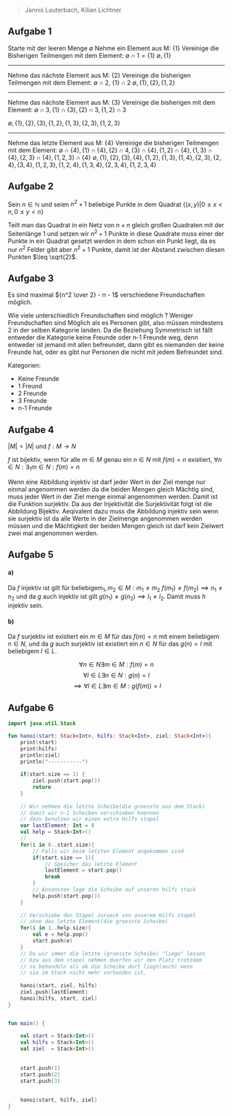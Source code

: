 > Jannis Lauterbach, Kilian Lichtner

## Aufgabe 1

Starte mit der leeren Menge $\emptyset$
Nehme ein Element aus M: $\{1\}$
Vereinige die Bisherigen Teilmengen mit dem Element:
$\emptyset \cap {1} =\{1\}$
$\emptyset, \{1\}$

---

Nehme das nächste Element aus M: $\{2\}$
Vereinige die bisherigen Teilmengen mit dem Element: 
$\emptyset \cap 2$, $\{1\} \cap {2}$
$\emptyset, \{1\}, \{2\}, \{1, 2\}$

---

Nehme das nächste Element aus M: $\{3\}$
Vereinige die bisherigen mit dem Element: 
$\emptyset \cap 3, \{1\} \cap \{3\}, \{2\} \cap 3, \{1, 2\} \cap 3$

$\emptyset, \{1\}, \{2\}, \{3\}, \{1, 2\}, \{1, 3\}, \{2, 3\}, \{1, 2 ,3\}$

---

Nehme das letzte Element aus M: $\{4\}$
Vereinige die bisherigen Teilmengen mit dem Element: $\emptyset \cap \{4\}, \{1\} \cap \{4\}, \{2\} \cap 4, \{3\} \cap \{4\}, \{1, 2\} \cap \{4\}, \{1, 3\} \cap \{4\}, \{2, 3\} \cap \{4\}, \{1, 2, 3\} \cap \{4\}$
$\emptyset, \{1\}, \{2\}, \{3\}, \{4\}, \{1, 2\}, \{1, 3\}, \{1, 4\},\{2, 3\}, \{2, 4\}, \{3, 4\}, \{1, 2 ,3\},    \{1, 2, 4\}, \{1, 3, 4\}, \{2, 3, 4\}, \{1, 2, 3, 4\}$


## Aufgabe 2

Sein $n \in \mathbb N$ und seien $n^2 + 1$ beliebige Punkte in dem Quadrat $\{(x, y) | 0 \leq x < n, 0 \leq y < n\}$

Teilt man das Quadrat in ein Netz von $n\times n$ gleich großen Quadraten mit der Seitenlänge 1 und setzen wir $n^2 + 1$ Punkte in diese Quadrate muss einer der Punkte in ein Quadrat gesetzt werden in dem schon ein Punkt liegt, da es nur $n^2$ Felder gibt aber $n^2 + 1$ Punkte, damit ist der Abstand zwischen diesen Punkten $\leq \sqrt{2}$. 


## Aufgabe 3

Es sind maximal ${n^2 \over 2} - n - 1$ verschiedene Freundschaften möglich.


Wie viele unterschiedlich Freundschaften sind möglich ? Weniger Freundschaften sind Möglich als es Personen gibt, also müssen mindestens 2 in der selben Kategorie landen. Da die Beziehung Symmetrisch ist fällt entweder die Kategorie keine Freunde oder n-1 Freunde weg, denn entweder ist jemand mit allen befreundet, dann gibt es niemanden der keine Freunde hat, oder es gibt nur Personen die nicht mit jedem Befreundet sind.

Kategorien:
 - Keine Freunde
 - 1 Freund
 - 2 Freunde
 - 3 Freunde
 - n-1 Freunde




## Aufgabe 4

$|M| = |N|$ und $f: M\to N$

$f$ ist bijektiv, wenn für alle $m \in M$ genau ein $n\in N$ mit $f(m) = n$ existiert, $\forall n\in N: \exists_1 m \in N: f(m) = n$


Wenn eine Abbildung injektiv ist darf jeder Wert in der Ziel menge nur einmal angenommen werden da die beiden Mengen gleich Mächtig sind,
muss jeder Wert in der Ziel menge einmal angenommen werden. Damit ist die Funktion surjektiv. Da aus der Injektivität die Surjektivität folgt ist die Abbildung Bijektiv. Aeqivalent dazu muss die Abbildung injektiv sein wenn  sie surjektiv ist da alle Werte in der Zielmenge angenommen werden müssen und die Mächtigkeit der beiden Mengen gleich ist darf kein Zielwert zwei mal angenommen werden.


## Aufgabe 5

#### a)
Da $f$ injektiv ist gilt für beliebige$m_1, m_2 \in M : m_1 \not = m_2$
$f(m_1) \not = f(m_2) \implies n_1 \not = n_2$ und da $g$ auch injektiv ist gilt $g(n_1) \not = g(n_2) \implies l_1 \not = l_2$. Damit muss $h$ injektiv sein.

#### b)
Da $f$ surjektiv ist existiert ein $m \in M$ für das $f(m) = n$ mit einem beliebigem $n \in N$, und da $g$ auch surjektiv ist existiert ein $n\in N$ für das $g(n) = l$ mit beliebigem $l\in L$.

$$
\forall n \in N \exists m\in M : f(m) = n
$$
$$
\forall l\in L \exists n\in N : g(n) = l 
$$
$$
\implies \forall l \in L \exists m \in M : g(f(m)) = l
$$



## Aufgabe 6
```kotlin
import java.util.Stack

fun hanoi(start: Stack<Int>, hilfs: Stack<Int>, ziel: Stack<Int>){
    print(start)
    print(hilfs)
    println(ziel)
    println("-----------")
    
    if(start.size == 1) {
    	ziel.push(start.pop())
        return
    }
    
    // Wir nehmen die letzte Scheibe(die groesste aus dem Stack)
    // damit wir n-1 Scheiben verschieben koennen
    // dazu benutzen wir einen extra Hilfs stapel
    var lastElement: Int = 0
    val help = Stack<Int>()
    // 
    for(i in 0..start.size){
        // Falls wir beim letzten Element angekommen sind
        if(start.size == 1){
            // Speicher das letzte Element
            lastElement = start.pop()
            break
        }
        // Ansonsten lege die Scheibe auf unseren hilfs stack
        help.push(start.pop())
    }
    
    // Verschiebe den Stapel zurueck von unserem Hilfs stapel
    // ohne das letzte Element(die groesste Scheibe)
    for(i in 1..help.size){
        val e = help.pop()
        start.push(e)
    }
    // Da wir immer die letzte (groesste Scheibe) "liege" lassen
    // bzw aus dem stapel nehmen duerfen wir den Platz trotzdem
    // so behandeln als ob die Scheibe dort liegt(auch) wenn
    // sie im Stack nicht mehr vorhanden ist.
    
    hanoi(start, ziel, hilfs)
    ziel.push(lastElement)
    hanoi(hilfs, start, ziel)
}


fun main() {
    
    val start = Stack<Int>()
    val hilfs = Stack<Int>()
    val ziel  = Stack<Int>()
    
    
    start.push(1)
    start.push(2)
    start.push(3)
    
    
    hanoi(start, hilfs, ziel)
}
```